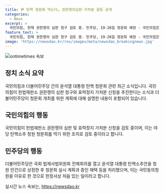 ```yaml
---
title: 尹 탄핵 청문회 막는다… 권한쟁의심판·가처분 갈등 공개
categories:
  - News
excerpt: >
  국민의힘, 헌재 권한쟁의 심판 청구 검토 중. 민주당, 19·26일 청문회 예정 - 국민의힘은 더불어민주당의 윤석열 대통령 탄핵 청문회를 방해하기 위해 헌법재판소 권한쟁의 심판과 효력정지 가처분 신청을 검토 중이다. 이에 대해 민주당은 19일과 26일로 예정된 청문회에서 국민청원으로 올라온 탄핵 사유를 따져물 것을 계획 중이다. 두 정당 사이의 갈등이 고조되고 있으며, 이에 관한 경향들이 주목받고 있다.
feature_text: >
  국민의힘, 헌재 권한쟁의 심판 청구 검토 중. 민주당, 19·26일 청문회 예정 - 국민의힘은 더불어민주당의 윤석열 대통령 탄핵 청문회를 방해하기 위해 헌법재판소 권한쟁의 심판과 효력정지 가처분 신청을 검토 중이다. 이에 대해 민주당은 19일과 26일로 예정된 청문회에서 국민청원으로 올라온 탄핵 사유를 따져물 것을 계획 중이다. 두 정당 사이의 갈등이 고조되고 있으며, 이에 관한 경향들이 주목받고 있다.
image: 'https://newsdao.kr/res/images/meta/newsdao_breakingnews.jpg'
---
```


<p><img src="https://newsdao.kr/res/images/meta/newsdao_breakingnews.jpg" alt="ontimetimes 속보" /></p>

<h2 data-ke-size="size26">정치 소식 요약</h2>

<p data-ke-size="size16">국민의힘과 더불어민주당 간의 윤석열 대통령 탄핵 청문회 관련 최근 소식입니다. 국민의힘이 헌법재판소 권한쟁의 심판 청구와 효력정지 가처분 신청을 추진한다는 소식과 더불어민주당이 청문회 개최를 위한 계획에 대해 설명한 내용이 포함되어 있습니다.</p>

<h2 data-ke-size="size26">국민의힘의 행동</h2>

<p data-ke-size="size16">국민의힘이 헌법재판소 권한쟁의 심판 및 효력정지 가처분 신청을 검토 중이며, 이는 야당 탄핵소추 청원 청문회를 막기 위한 조치로 검토 중이라고 합니다.</p>

<h2 data-ke-size="size26">민주당의 행동</h2>

<p data-ke-size="size16">더불어민주당은 국회 법제사법위원회 전체회의를 열고 윤석열 대통령 탄핵소추안을 청원 안건으로 상정한 후 청문회 실시 계획과 증인 채택 등을 처리했으며, 이는 국민동의청원을 이유로 한 것으로 헌정사상 처음 있는 일이라고 합니다.</p>
실시간 뉴스 속보는, <a href="https://newsdao.kr" rel="dofollow">https://newsdao.kr</a>


